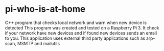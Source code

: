 # pi-who-is-at-home
C++ program that checks local network and warn when new device is detected
This program was created and tested on a Raspberry Pi 3. 
It check if your network have new devices and if found new devices sends an email to you.
This application uses external third party applications such as arp-scan, MSMTP and mailutils
